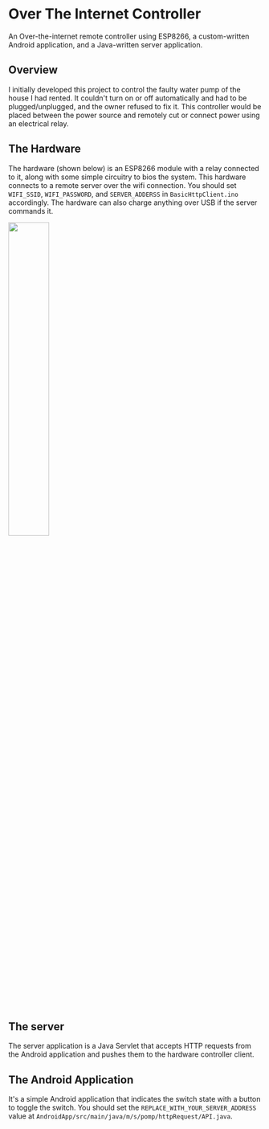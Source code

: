 # Over The Internet Controller
An Over-the-internet remote controller using ESP8266, a custom-written Android application, and a Java-written server application.

## Overview
I initially developed this project to control the faulty water pump of the house I had rented. It couldn't turn on or off automatically and had to be plugged/unplugged, and the owner refused to fix it.
This controller would be placed between the power source and remotely cut or connect power using an electrical relay.

## The Hardware
The hardware (shown below) is an ESP8266 module with a relay connected to it, along with some simple circuitry to bios the system.
This hardware connects to a remote server over the wifi connection.
You should set `WIFI_SSID`, `WIFI_PASSWORD`, and `SERVER_ADDERSS` in `BasicHttpClient.ino` accordingly.
The hardware can also charge anything over USB if the server commands it.

<img src="https://github.com/SamanMohseni/OverNetController/assets/51726090/b39d7302-fbeb-406f-b99a-bedce851d5fa" width=40% height=40%>

## The server
The server application is a Java Servlet that accepts HTTP requests from the Android application and pushes them to the hardware controller client.

## The Android Application
It's a simple Android application that indicates the switch state with a button to toggle the switch.
You should set the `REPLACE_WITH_YOUR_SERVER_ADDRESS` value at `AndroidApp/src/main/java/m/s/pomp/httpRequest/API.java`.
